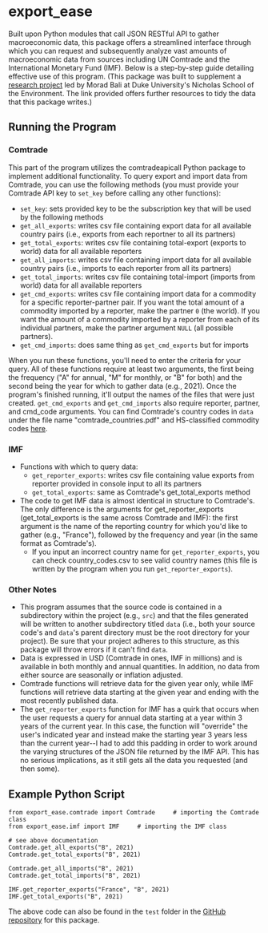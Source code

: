 # export_ease
Built upon Python modules that call JSON RESTful API to gather macroeconomic data, this package offers a streamlined interface through which you can request and subsequently analyze vast amounts of macroeconomic data from sources including UN Comtrade and the International Monetary Fund (IMF). Below is a step-by-step guide detailing effective use of this program. (This package was built to supplement a [research project](https://github.com/pcd15/Econ-Sanctions/blob/main/README.md) led by Morad Bali at Duke University's Nicholas School of the Environment. The link provided offers further resources to tidy the data that this package writes.)
## Running the Program
### Comtrade
This part of the program utilizes the comtradeapicall Python package to implement additional functionality.
To query export and import data from Comtrade, you can use the following methods (you must provide your Comtrade API key to ```set_key``` before calling any other functions):
  * ```set_key```: sets provided key to be the subscription key that will be used by the following methods
  * ```get_all_exports```: writes csv file containing export data for all available country pairs (i.e., exports from each reportner to all its partners)
  * ```get_total_exports```: writes csv file containing total-export (exports to world) data for all available reporters
  * ```get_all_imports```: writes csv file containing import data for all available country pairs (i.e., imports to each reporter from all its partners)
  * ```get_total_imports```: writes csv file containing total-import (imports from world) data for all available reporters
  * ```get_cmd_exports```: writes csv file containing import data for a commodity for a specific reporter-partner pair. If you want the total amount of a commodity imported by a reporter, make the partner ```0``` (the world). If you want the amount of a commodity imported by a reporter from each of its individual partners, make the partner argument ```NULL``` (all possible partners).
  * ```get_cmd_imports```: does same thing as ```get_cmd_exports``` but for imports

When you run these functions, you'll need to enter the criteria for your query. All of these functions require at least two arguments, the first being the frequency ("A" for annual, "M" for monthly, or "B" for both) and the second being the year for which to gather data (e.g., 2021). Once the program's finished running, it'll output the names of the files that were just created. ```get_cmd_exports``` and ```get_cmd_imports``` also require reporter, partner, and cmd_code arguments. You can find Comtrade's country codes in ```data``` under the file name "comtrade_countries.pdf"  and HS-classified commodity codes [here](https://unstats.un.org/unsd/classifications/Econ).
### IMF
* Functions with which to query data:
  * ```get_reporter_exports```: writes csv file containing value exports from reporter provided in console input to all its partners 
  * ```get_total_exports```: same as Comtrade's get_total_exports method
* The code to get IMF data is almost identical in structure to Comtrade's. The only difference is the arguments for get_reporter_exports (get_total_exports is the same across Comtrade and IMF): the first argument is the name of the reporting country for which you'd like to gather (e.g., "France"), followed by the frequency and year (in the same format as Comtrade's).
  * If you input an incorrect country name for ```get_reporter_exports```, you can check country_codes.csv to see valid country names (this file is written by the program when you run ```get_reporter_exports```).
### Other Notes
* This program assumes that the source code is contained in a subdirectory within the project (e.g., ```src```) and that the files generated will be written to another subdirectory titled ```data``` (i.e., both your source code's and ```data```'s parent directory must be the root directory for your project). Be sure that your project adheres to this structure, as this package will throw errors if it can't find ```data```.
* Data is expressed in USD (Comtrade in ones, IMF in millions) and is available in both monthly and annual quantities. In addition, no data from either source are seasonally or inflation adjusted.
* Comtrade functions will retrieve data for the given year only, while IMF functions will retrieve data starting at the given year and ending with the most recently published data.
* The ```get_reporter_exports``` function for IMF has a quirk that occurs when the user requests a query for annual data starting at a year within 3 years of the current year. In this case, the function will "override" the user's indicated year and instead make the starting year 3 years less than the current year--I had to add this padding in order to work around the varying structures of the JSON file returned by the IMF API. This has no serious implications, as it still gets all the data you requested (and then some).
## Example Python Script
```
from export_ease.comtrade import Comtrade     # importing the Comtrade class
from export_ease.imf import IMF     # importing the IMF class

# see above documentation
Comtrade.get_all_exports("B", 2021)
Comtrade.get_total_exports("B", 2021)

Comtrade.get_all_imports("B", 2021)
Comtrade.get_total_imports("B", 2021)

IMF.get_reporter_exports("France", "B", 2021)
IMF.get_total_exports("B", 2021)
```

The above code can also be found in the ```test``` folder in the [GitHub repository](https://github.com/pcd15/export_pkg) for this package.
